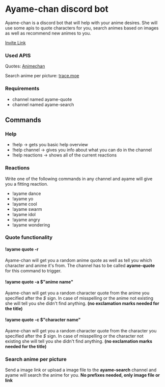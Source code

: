 # Ayame-chan discord bot

Ayame-chan is a discord bot that will help with your anime desires. She will use some apis to quote characters for you, search animes based on images as well as recommend new animes to you.

[Invite Link](https://discord.com/api/oauth2/authorize?client_id=1038809073652609145&permissions=534723950656&scope=bot)

### Used APIS
Quotes: [Animechan](https://animechan.vercel.app)

Search anime per picture: [trace.moe](https://soruly.github.io/trace.moe-api/#/)

### Requirements
- channel named ayame-quote
- channel named ayame-search


## Commands

### Help
- !help -> gets you basic help overview
- !help channel -> gives you info about what you can do in the channel
- !help reactions -> shows all of the current reactions

### Reactions
Write one of the following commands in any channel and ayame will give you a fitting reaction.
- !ayame dance
- !ayame yo
- !ayame cool
- !ayame swarm
- !ayame idol
- !ayame angry
- !ayame wondering


### Quote functionality

#### !ayame quote -r
Ayame-chan will get you a random anime quote as well as tell you which character and anime it's from. The channel has to be called **ayame-quote** for this command to trigger.

#### !ayame quote -a $"anime name"
Ayame-chan will get you a random character quote from the anime you specified after the _$_ sign. In case of misspelling or the anime not existing she will tell you she didn't find anything. **(no exclamation marks needed for the title)**

#### !ayame quote -c $"character name"
Ayame-chan will get you a random character quote from the character you specified after the _$_ sign. In case of misspelling or the character not existing she will tell you she didn't find anything. **(no exclamation marks needed for the title)**


### Search anime per picture
Send a image link or upload a image file to the **ayame-search** channel and ayame will search the anime for you. **No prefixes needed, only image file or link**

